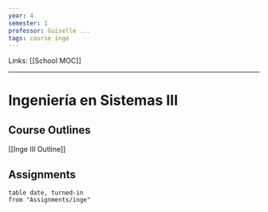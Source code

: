 ```yaml
---
year: 4
semester: 1
professor: Guiselle ...
tags: course inge
---
```

Links: [[School MOC]]
___
# Ingeniería en Sistemas III
## Course Outlines
[[Inge III Outline]]

## Assignments
```dataview
table date, turned-in
from "Assignments/inge"
```
